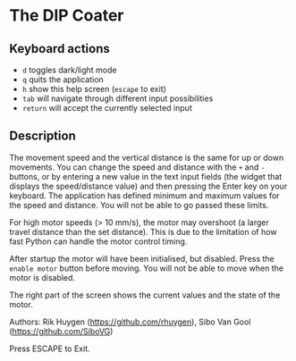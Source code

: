 # The DIP Coater

## Keyboard actions

- `d` toggles dark/light mode
- `q` quits the application
- `h` show this help screen (`escape` to exit)
- `tab` will navigate through different input possibilities
- `return` will accept the currently selected input

## Description

The movement speed and the vertical distance is the same for up or down movements. You can change the speed and distance with the `+` and `-` buttons, or by entering a new value in the text input fields (the widget that displays the speed/distance value) and then pressing the Enter key on your keyboard. The application has defined minimum and maximum values for the speed and distance. You will not be able to go passed these limits.

For high motor speeds (> 10 mm/s), the motor may overshoot (a larger travel distance than the set distance). This is due to the limitation of how fast Python can handle the motor control timing.

After startup the motor will have been initialised, but disabled. Press the `enable motor` button before moving. You will not be able to move when the motor is disabled.

The right part of the screen shows the current values and the state of the motor.


Authors: Rik Huygen (https://github.com/rhuygen), Sibo Van Gool (https://github.com/SiboVG)

Press ESCAPE to Exit.

